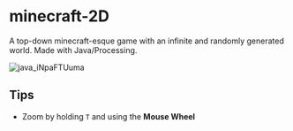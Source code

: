 # minecraft-2D
A top-down minecraft-esque game with an infinite and randomly generated world. Made with Java/Processing.

![java_iNpaFTUuma](https://user-images.githubusercontent.com/45148959/205670770-726a353d-85be-45d4-b660-f789061718e5.png)

## Tips
* Zoom by holding `T` and using the **Mouse Wheel**
